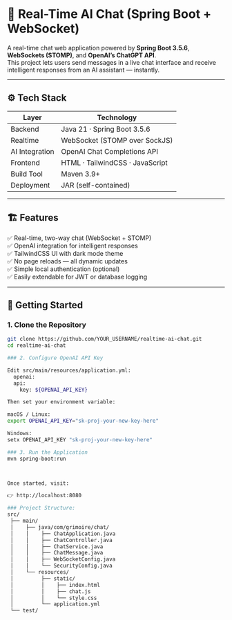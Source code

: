 # 🧠 Real-Time AI Chat (Spring Boot + WebSocket)

A real-time chat web application powered by **Spring Boot 3.5.6**, **WebSockets (STOMP)**, and **OpenAI’s ChatGPT API**.  
This project lets users send messages in a live chat interface and receive intelligent responses from an AI assistant — instantly.

---

## ⚙️ Tech Stack

| Layer | Technology |
|--------|-------------|
| Backend | Java 21 · Spring Boot 3.5.6 |
| Realtime | WebSocket (STOMP over SockJS) |
| AI Integration | OpenAI Chat Completions API |
| Frontend | HTML · TailwindCSS · JavaScript |
| Build Tool | Maven 3.9+ |
| Deployment | JAR (self-contained) |

---

## 🏗️ Features

✅ Real-time, two-way chat (WebSocket + STOMP)  
✅ OpenAI integration for intelligent responses  
✅ TailwindCSS UI with dark mode theme  
✅ No page reloads — all dynamic updates  
✅ Simple local authentication (optional)  
✅ Easily extendable for JWT or database logging  

---

## 🚀 Getting Started

### 1. Clone the Repository

```bash
git clone https://github.com/YOUR_USERNAME/realtime-ai-chat.git
cd realtime-ai-chat

### 2. Configure OpenAI API Key

Edit src/main/resources/application.yml:
  openai:
  api:
    key: ${OPENAI_API_KEY}

Then set your environment variable:

macOS / Linux:
export OPENAI_API_KEY="sk-proj-your-new-key-here"

Windows:
setx OPENAI_API_KEY "sk-proj-your-new-key-here"

### 3. Run the Application
mvn spring-boot:run



Once started, visit:

👉 http://localhost:8080

### Project Structure:
src/
 ├── main/
 │    ├── java/com/grimoire/chat/
 │    │    ├── ChatApplication.java
 │    │    ├── ChatController.java
 │    │    ├── ChatService.java
 │    │    ├── ChatMessage.java
 │    │    ├── WebSocketConfig.java
 │    │    └── SecurityConfig.java
 │    └── resources/
 │         ├── static/
 │         │    ├── index.html
 │         │    ├── chat.js
 │         │    └── style.css
 │         └── application.yml
 └── test/

